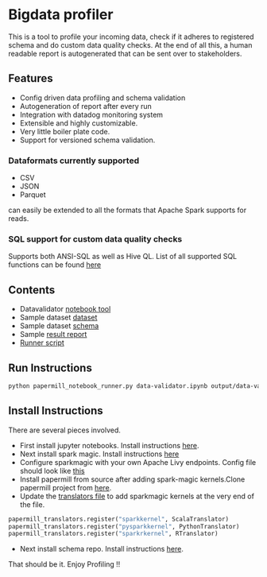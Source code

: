 # Bigdata profiler

This is a tool to profile your incoming data, check if it adheres to registered schema and do custom data quality checks. At the end of all this, a human readable report is autogenerated that can be sent over to stakeholders. 

## Features

* Config driven data profiling and schema validation
* Autogeneration of report after every run
* Integration with datadog monitoring system
* Extensible and highly customizable. 
* Very little boiler plate code.
* Support for versioned schema validation.

### Dataformats currently supported

* CSV
* JSON
* Parquet

can easily be extended to all the formats that Apache Spark supports for reads.

### SQL support for custom data quality checks

Supports both ANSI-SQL as well as Hive QL. List of all supported SQL functions can be found [here](https://spark.apache.org/docs/2.3.1/api/sql/index.html)

## Contents

* Datavalidator [notebook tool](data-validator.ipynb)
* Sample dataset [dataset](generated.json)
* Sample dataset [schema](schema.avsc)
* Sample [result report](output/data-validator.ipynb)
* [Runner script](papermill_notebook_runner.py)

## Run Instructions

```bash
python papermill_notebook_runner.py data-validator.ipynb output/data-validator.ipynb '{"dataFormat":"json","inputDataLocation":"s3a://bucket/prefix/generated.json","appName":"cust-profile-data-validation","schemaRepoUrl":"http://schemarepohostaddress","scheRepoSubjectName":"cust-profile","schemaVersionId":"0","customQ1":"select CAST(count(_id) - count(distinct _id) as Long) as diff from dataset","customQ1ResultThreshold":0,"customQ1Operator":"=","customQ2":"select CAST(length(phone) as Long) from dataset","customQ2ResultThreshold":17,"customQ2Operator":"=","customQ3":"select CAST(count(distinct gender) as Long) from dataset","customQ3ResultThreshold":3,"customQ3Operator":"<="}'
```

## Install Instructions

There are several pieces involved. 

* First install jupyter notebooks. Install instructions [here](https://jupyter.org/install).
* Next install spark magic. Install instructions [here](https://github.com/jupyter-incubator/sparkmagic)
* Configure sparkmagic with your own Apache Livy endpoints. Config file should look like [this](https://github.com/jupyter-incubator/sparkmagic/blob/634ee0d356b8e9685fe006739b7543149cfef374/sparkmagic/example_config.json)
* Install papermill from source after adding spark-magic kernels.Clone papermill project from [here](https://github.com/nteract/papermill). 
* Update the [translators file](https://github.com/nteract/papermill/blob/master/papermill/translators.py) to add sparkmagic kernels at the very end of the file. 

```python
papermill_translators.register("sparkkernel", ScalaTranslator)
papermill_translators.register("pysparkkernel", PythonTranslator)
papermill_translators.register("sparkrkernel", RTranslator)
```

* Next install schema repo. Install instructions [here](https://github.com/schema-repo/schema-repo).

That should be it. Enjoy Profiling !!